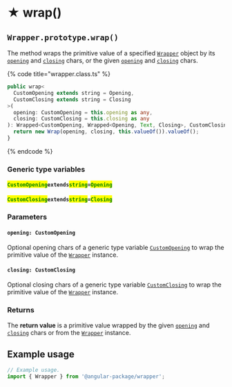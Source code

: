 # ★ wrap()

## `Wrapper.prototype.wrap()`

The method wraps the primitive value of a specified [`Wrapper`](../description.md) object by its [`opening`](../../wrap/accessors/#wrap.prototype.opening) and [`closing`](../../wrap/accessors/#wrap.prototype.closing) chars, or the given [`opening`](wrap.md#opening-customopening) and [`closing`](wrap.md#closing-customclosing) chars.

{% code title="wrapper.class.ts" %}
```typescript
public wrap<
  CustomOpening extends string = Opening,
  CustomClosing extends string = Closing
>(
  opening: CustomOpening = this.opening as any,
  closing: CustomClosing = this.closing as any
): Wrapped<CustomOpening, Wrapped<Opening, Text, Closing>, CustomClosing> {
  return new Wrap(opening, closing, this.valueOf()).valueOf();
}
```
{% endcode %}

### Generic type variables

#### <mark style="color:green;">`CustomOpening`</mark>`extends`<mark style="color:green;">`string`</mark>`=`<mark style="color:green;">`Opening`</mark>



#### <mark style="color:green;">`CustomClosing`</mark>`extends`<mark style="color:green;">`string`</mark>`=`<mark style="color:green;">`Closing`</mark>



### Parameters

#### `opening: CustomOpening`

Optional opening chars of a generic type variable [`CustomOpening`](wrap.md#customopening-extends-string-opening) to wrap the primitive value of the [`Wrapper`](../description.md) instance.

#### `closing: CustomClosing`

Optional closing chars of a generic type variable [`CustomClosing`](wrap.md#customclosing-extends-string-closing) to wrap the primitive value of the [`Wrapper`](../description.md) instance.

### Returns

The **return value** is a primitive value wrapped by the given [`opening`](wrap.md#opening-customopening) and [`closing`](wrap.md#closing-customclosing) chars or from the [`Wrapper`](../description.md) instance.

## Example usage

```typescript
// Example usage.
import { Wrapper } from '@angular-package/wrapper';


```
